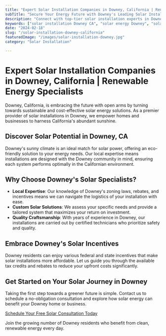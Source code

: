 ```yaml
---
title: "Expert Solar Installation Companies in Downey, California | Renewable Energy Specialists"
subTitle: "Secure Your Energy Future with Downey's Leading Solar Installers"
description: "Connect with top-tier solar installation experts in Downey, California. Experience tailored, efficient solar solutions that cater to the unique Californian landscape."
keywords: ["solar installation Downey CA", "solar energy Downey", "solar panel installers California", "Downey solar experts", "renewable energy Downey CA"]
date: "2024-02-18"
slug: "/solar-installation-downey-california"
featuredImage: "/images/solar-installation-downey.jpg"
category: "Solar Installation"

---
```


# Expert Solar Installation Companies in Downey, California | Renewable Energy Specialists

Downey, California, is embracing the future with open arms by turning towards sustainable and cost-effective solar energy solutions. As a premier provider of solar installations in Downey, we empower homes and businesses to harness California's abundant sunshine.

## Discover Solar Potential in Downey, CA

Downey's sunny climate is an ideal match for solar power, offering an eco-friendly solution to your energy needs. Our local expertise means installations are designed with the Downey community in mind, ensuring each system performs optimally in the Californian environment.

## Why Choose Downey's Solar Specialists?

- **Local Expertise**: Our knowledge of Downey's zoning laws, rebates, and incentives means we can navigate the logistics of your installation with ease.
- **Custom Solar Solutions**: We assess your specific needs and provide a tailored system that maximizes your return on investment.
- **Quality Craftsmanship**: With years of experience in Downey, our installations are carried out by certified technicians who prioritize safety and quality.

## Embrace Downey's Solar Incentives

Downey residents can enjoy various federal and state incentives that make solar installations more affordable. Let us guide you through the available tax credits and rebates to reduce your upfront costs significantly.

## Get Started on Your Solar Journey in Downey

Taking the first step towards a greener future is simple. Contact us to schedule a no-obligation consultation and explore how solar energy can benefit your Downey home or business.

[Schedule Your Free Solar Consultation Today](/)

Join the growing number of Downey residents who benefit from clean, renewable energy every day.

